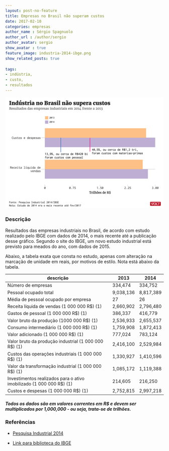 ```yaml
---
layout: post-no-feature
title: Empresas no Brasil não superam custos
date: 2017-02-10
categories: empresas
author_name : Sérgio Spagnuolo
author_url : /author/sergio
author_avatar: sergio
show_avatar : true
feature_image: industria-2014-ibge.png
show_related_posts: true

tags:
- indústria,
- custo,
- resultados
---
```


![Gráfico empresas industriais IBGE](/graf/industria-2014-ibge.png)

### Descrição
Resultados das empresas industriais no Brasil, de acordo com estudo realizado pelo IBGE com dados de 2014, o mais recente até a publicação desse gráfico. Segundo o site do IBGE, um novo estudo industrial está previsto para meados do ano, com dados de 2015.

Abaixo, a tabela exata que consta no estudo, apenas com alteração na marcação de unidade em reais, por motivos de estilo. Nota está abaixo da tabela.


| descrição                                                            | 2013      | 2014      |
|----------------------------------------------------------------------|-----------|-----------|
| Número de empresas                                                   | 334,474   | 334,752   |
| Pessoal ocupado total                                                | 9,038,136 | 8,817,389 |
| Média de pessoal ocupado por empresa                                 | 27        | 26        |
| Receita líquida de vendas (1 000 000 R$) (1)                         | 2,660,902 | 2,796,480 |
| Gastos de pessoal (1 000 000 R$) (1)                                 | 386,337   | 416,779   |
| Valor bruto da produção (1000 000 R$) (1)                            | 2,536,933 | 2,655,537 |
| Consumo intermediário (1 000 000 R$) (1)                             | 1,759,908 | 1,872,413 |
| Valor adicionado (1 000 000 R$) (1)                                  | 777,024   | 783,124   |
| Valor bruto da produção industrial (1 000 000 R$) (1)                | 2,416,100 | 2,529,984 |
| Custos das operações industriais (1 000 000 R$) (1)                  | 1,330,927 | 1,410,596 |
| Valor da transformação industrial (1 000 000 R$) (1)                 | 1,085,172 | 1,119,388 |
| Investimentos realizados para o ativo imobilizado (1 000 000 R$) (1) | 214,605   | 216,250   |
| Custos e despesas (1 000 000 R$) (1)                                 | 2,752,815 | 2,997,218 |

#### *Todos os dados são em valores correntes em R$ e devem ser multiplicados por 1,000,000 - ou seja, trata-se de trilhões.*


### Referências

* [Pesquisa Industrial 2014 ](http://biblioteca.ibge.gov.br/visualizacao/periodicos/1719/pia_2014_v33_n1_empresa.pdf)

* [Link para biblioteca do IBGE](http://biblioteca.ibge.gov.br/index.php/biblioteca-catalogo?view=detalhes&id=71719)
